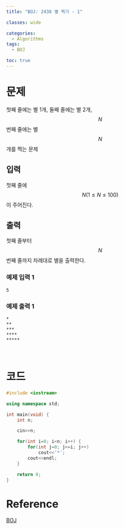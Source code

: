 ```yaml
---
title: "BOJ: 2438 별 찍기 - 1"

classes: wide

categories:
  - Algorithms
tags:
  - BOJ

toc: true
---
```


# 문제

첫째 줄에는 별 1개, 둘째 줄에는 별 2개, $$N$$번째 줄에는 별 $$N$$개를 찍는 문제

## 입력

첫째 줄에 $$N(1 \leq N \leq 100)$$이 주어진다.

## 출력

첫째 줄부터 $$N$$번째 줄까지 차례대로 별을 출력한다.

### 예제 입력 1

```shell
5
```

### 예제 출력 1

```shell
*
**
***
****
*****
```

<br/>

# 코드

```cpp
#include <iostream>

using namespace std;

int main(void) {
    int n;

    cin>>n;

    for(int i=0; i<n; i++) {
        for(int j=0; j<=i; j++)
            cout<<'*';
        cout<<endl;
    }

    return 0;
}
```

# Reference

[BOJ](https://www.acmicpc.net/problem/2438)